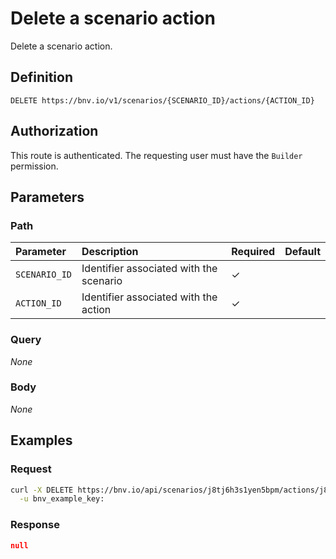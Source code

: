 # Delete a scenario action

Delete a scenario action.


## Definition

```
DELETE https://bnv.io/v1/scenarios/{SCENARIO_ID}/actions/{ACTION_ID}
```


## Authorization

This route is authenticated. The requesting user must have the `Builder` permission.


## Parameters

### Path

| Parameter      | Description | Required | Default |
| :------------- | :---------- | :------- | :------ |
| `SCENARIO_ID`  | Identifier associated with the scenario | ✓ | |
| `ACTION_ID`    | Identifier associated with the action | ✓ | |

### Query

*None*

### Body

*None*


## Examples

### Request

```sh
curl -X DELETE https://bnv.io/api/scenarios/j8tj6h3s1yen5bpm/actions/j8tlhn9c1axghbmt \
  -u bnv_example_key:
```

### Response

```json
null
```
